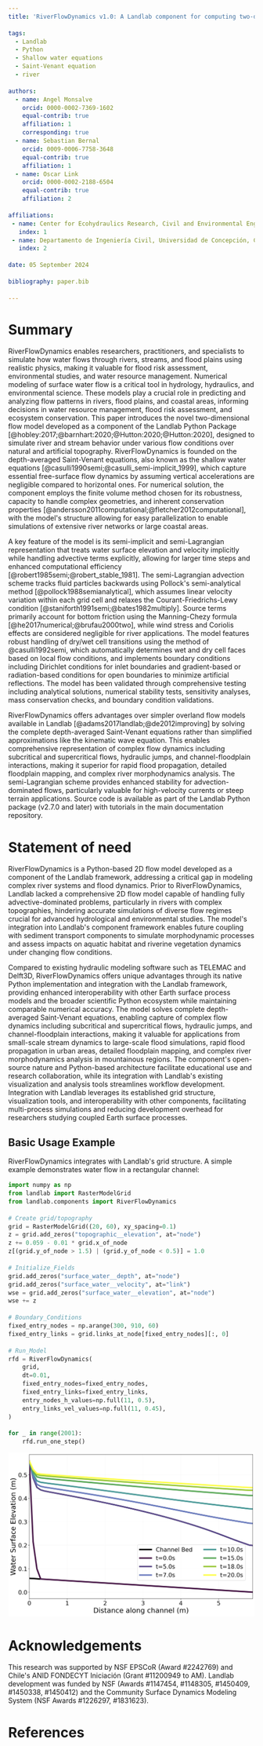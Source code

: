 ```yaml
---
title: 'RiverFlowDynamics v1.0: A Landlab component for computing two-dimensional river flow dynamics'

tags:
  - Landlab
  - Python
  - Shallow water equations
  - Saint-Venant equation
  - river

authors:
  - name: Angel Monsalve
    orcid: 0000-0002-7369-1602
    equal-contrib: true
    affiliation: 1
    corresponding: true
  - name: Sebastian Bernal
    orcid: 0009-0006-7758-3648
    equal-contrib: true
    affiliation: 1
  - name: Oscar Link
    orcid: 0000-0002-2188-6504
    equal-contrib: true
    affiliation: 2

affiliations:
 - name: Center for Ecohydraulics Research, Civil and Environmental Engineering, University of Idaho, Boise, ID, USA
   index: 1
 - name: Departamento de Ingeniería Civil, Universidad de Concepción, Concepción, Chile
   index: 2

date: 05 September 2024

bibliography: paper.bib

---
```

# Summary

RiverFlowDynamics enables researchers, practitioners, and specialists to simulate how water flows through rivers, streams, and flood plains using realistic physics, making it valuable for flood risk assessment, environmental studies, and water resource management. Numerical modeling of surface water flow is a critical tool in hydrology, hydraulics, and environmental science. These models play a crucial role in predicting and analyzing flow patterns in rivers, flood plains, and coastal areas, informing decisions in water resource management, flood risk assessment, and ecosystem conservation. This paper introduces the novel two-dimensional flow model developed as a component of the Landlab Python Package [@hobley:2017;@barnhart:2020;@Hutton:2020;@Hutton:2020], designed to simulate river and stream behavior under various flow conditions over natural and artificial topography. RiverFlowDynamics is founded on the depth-averaged Saint-Venant equations, also known as the shallow water equations [@casulli1990semi;@casulli_semi-implicit_1999], which capture essential free-surface flow dynamics by assuming vertical accelerations are negligible compared to horizontal ones. For numerical solution, the component employs the finite volume method chosen for its robustness, capacity to handle complex geometries, and inherent conservation properties [@andersson2011computational;@fletcher2012computational], with the model's structure allowing for easy parallelization to enable simulations of extensive river networks or large coastal areas.

A key feature of the model is its semi-implicit and semi-Lagrangian representation that treats water surface elevation and velocity implicitly while handling advective terms explicitly, allowing for larger time steps and enhanced computational efficiency [@robert1985semi;@robert_stable_1981]. The semi-Lagrangian advection scheme tracks fluid particles backwards using Pollock's semi-analytical method [@pollock1988semianalytical], which assumes linear velocity variation within each grid cell and relaxes the Courant-Friedrichs-Lewy condition [@staniforth1991semi;@bates1982multiply]. Source terms primarily account for bottom friction using the Manning-Chezy formula [@he2017numerical;@brufau2000two], while wind stress and Coriolis effects are considered negligible for river applications. The model features robust handling of dry/wet cell transitions using the method of @casulli1992semi, which automatically determines wet and dry cell faces based on local flow conditions, and implements boundary conditions including Dirichlet conditions for inlet boundaries and gradient-based or radiation-based conditions for open boundaries to minimize artificial reflections. The model has been validated through comprehensive testing including analytical solutions, numerical stability tests, sensitivity analyses, mass conservation checks, and boundary condition validations.

RiverFlowDynamics offers advantages over simpler overland flow models available in Landlab [@adams2017landlab;@de2012improving] by solving the complete depth-averaged Saint-Venant equations rather than simplified approximations like the kinematic wave equation. This enables comprehensive representation of complex flow dynamics including subcritical and supercritical flows, hydraulic jumps, and channel-floodplain interactions, making it superior for rapid flood propagation, detailed floodplain mapping, and complex river morphodynamics analysis. The semi-Lagrangian scheme provides enhanced stability for advection-dominated flows, particularly valuable for high-velocity currents or steep terrain applications. Source code is available as part of the Landlab Python package (v2.7.0 and later) with tutorials in the main documentation repository.

# Statement of need

RiverFlowDynamics is a Python-based 2D flow model developed as a component of the Landlab framework, addressing a critical gap in modeling complex river systems and flood dynamics. Prior to RiverFlowDynamics, Landlab lacked a comprehensive 2D flow model capable of handling fully advective-dominated problems, particularly in rivers with complex topographies, hindering accurate simulations of diverse flow regimes crucial for advanced hydrological and environmental studies. The model's integration into Landlab's component framework enables future coupling with sediment transport components to simulate morphodynamic processes and assess impacts on aquatic habitat and riverine vegetation dynamics under changing flow conditions.

Compared to existing hydraulic modeling software such as TELEMAC and Delft3D, RiverFlowDynamics offers unique advantages through its native Python implementation and integration with the Landlab framework, providing enhanced interoperability with other Earth surface process models and the broader scientific Python ecosystem while maintaining comparable numerical accuracy. The model solves complete depth-averaged Saint-Venant equations, enabling capture of complex flow dynamics including subcritical and supercritical flows, hydraulic jumps, and channel-floodplain interactions, making it valuable for applications from small-scale stream dynamics to large-scale flood simulations, rapid flood propagation in urban areas, detailed floodplain mapping, and complex river morphodynamics analysis in mountainous regions. The component's open-source nature and Python-based architecture facilitate educational use and research collaboration, while its integration with Landlab's existing visualization and analysis tools streamlines workflow development. Integration with Landlab leverages its established grid structure, visualization tools, and interoperability with other components, facilitating multi-process simulations and reducing development overhead for researchers studying coupled Earth surface processes.


## Basic Usage Example

RiverFlowDynamics integrates with Landlab's grid structure. A simple example demonstrates water flow in a rectangular channel:

```python
import numpy as np
from landlab import RasterModelGrid
from landlab.components import RiverFlowDynamics

# Create grid/topography
grid = RasterModelGrid((20, 60), xy_spacing=0.1)
z = grid.add_zeros("topographic__elevation", at="node")
z += 0.059 - 0.01 * grid.x_of_node
z[(grid.y_of_node > 1.5) | (grid.y_of_node < 0.5)] = 1.0

# Initialize_Fields
grid.add_zeros("surface_water__depth", at="node")
grid.add_zeros("surface_water__velocity", at="link")
wse = grid.add_zeros("surface_water__elevation", at="node")
wse += z

# Boundary_Conditions
fixed_entry_nodes = np.arange(300, 910, 60)
fixed_entry_links = grid.links_at_node[fixed_entry_nodes][:, 0]

# Run_Model
rfd = RiverFlowDynamics(
    grid,
	dt=0.01,
    fixed_entry_nodes=fixed_entry_nodes,
    fixed_entry_links=fixed_entry_links,
    entry_nodes_h_values=np.full(11, 0.5),
    entry_links_vel_values=np.full(11, 0.45),
)

for _ in range(2001):
    rfd.run_one_step()
```	
![Figure 1: Time evolution of the water surface elevation along a 1% slope channel. The water progressively fills the channel from an initially dry state (t=0.0s) to steady-state flow conditions (t=20.0s)](water_surface_evolution.jpg)

# Acknowledgements
This research was supported by NSF EPSCoR (Award #2242769) and Chile's ANID FONDECYT Iniciación (Grant #11200949 to AM). Landlab development was funded by NSF (Awards #1147454, #1148305, #1450409, #1450338, #1450412) and the Community Surface Dynamics Modeling System (NSF Awards #1226297, #1831623).

# References
